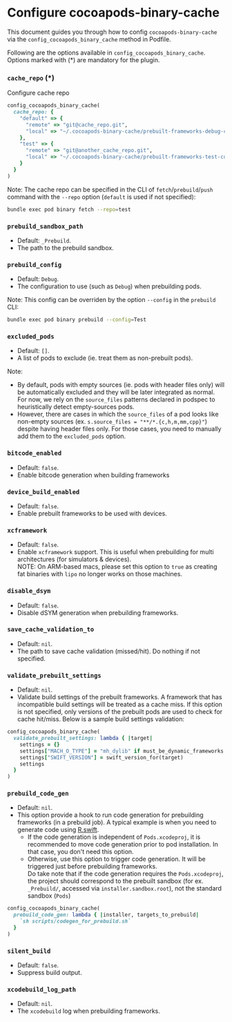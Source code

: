 # Configure cocoapods-binary-cache

This document guides you through how to config `cocoapods-binary-cache` via the `config_cocoapods_binary_cache` method in Podfile.

Following are the options available in `config_cocoapods_binary_cache`. Options marked with (*) are mandatory for the plugin.

### `cache_repo` (*)

Configure cache repo
```rb
config_cocoapods_binary_cache(
  cache_repo: {
    "default" => {
      "remote" => "git@cache_repo.git",
      "local" => "~/.cocoapods-binary-cache/prebuilt-frameworks-debug-config"
    },
    "test" => {
      "remote" => "git@another_cache_repo.git",
      "local" => "~/.cocoapods-binary-cache/prebuilt-frameworks-test-config"
    }
  }
)
```

Note: The cache repo can be specified in the CLI of `fetch`/`prebuild`/`push` command with the `--repo` option (`default` is used if not specified):
```sh
bundle exec pod binary fetch --repo=test
```

### `prebuild_sandbox_path`
- Default: `_Prebuild`.
- The path to the prebuild sandbox.

### `prebuild_config`
- Default: `Debug`.
- The configuration to use (such as `Debug`) when prebuilding pods.

Note: This config can be overriden by the option `--config` in the `prebuild` CLI:
```sh
bundle exec pod binary prebuild --config=Test
```

### `excluded_pods`
- Default: `[]`.
- A list of pods to exclude (ie. treat them as non-prebuilt pods).

Note:
- By default, pods with empty sources (ie. pods with header files only) will be automatically excluded and they will be later integrated as normal. For now, we rely on the `source_files` patterns declared in podspec to heuristically detect empty-sources pods.
- However, there are cases in which the `source_files` of a pod looks like non-empty sources (ex. `s.source_files = "**/*.{c,h,m,mm,cpp}"`) despite having header files only. For those cases, you need to manually add them to the `excluded_pods` option.

### `bitcode_enabled`
- Default: `false`.
- Enable bitcode generation when building frameworks

### `device_build_enabled`
- Default: `false`.
- Enable prebuilt frameworks to be used with devices.

### `xcframework`
- Default: `false`.
- Enable `xcframework` support. This is useful when prebuilding for multi architectures (for simulators & devices).\
NOTE: On ARM-based macs, please set this option to `true` as creating fat binaries with `lipo` no longer works on those machines.

### `disable_dsym`
- Default: `false`.
- Disable dSYM generation when prebuilding frameworks.

### `save_cache_validation_to`
- Default: `nil`.
- The path to save cache validation (missed/hit). Do nothing if not specified.

### `validate_prebuilt_settings`
- Default: `nil`.
- Validate build settings of the prebuilt frameworks. A framework that has incompatible build settings will be treated as a cache miss. If this option is not specified, only versions of the prebuilt pods are used to check for cache hit/miss. Below is a sample build settings validation:
```rb
config_cocoapods_binary_cache(
  validate_prebuilt_settings: lambda { |target|
    settings = {}
    settings["MACH_O_TYPE"] = "mh_dylib" if must_be_dynamic_frameworks.include?(target)
    settings["SWIFT_VERSION"] = swift_version_for(target)
    settings
  }
)
```

### `prebuild_code_gen`
- Default: `nil`.
- This option provide a hook to run code generation for prebuilding frameworks (in a prebuild job). A typical example is when you need to generate code using [R.swift](https://github.com/mac-cain13/R.swift).
  - If the code generation is independent of `Pods.xcodeproj`, it is recommended to move code generation prior to pod installation. In that case, you don't need this option.
  - Otherwise, use this option to trigger code generation. It will be triggered just before prebuilding frameworks.\
  Do take note that if the code generation requires the `Pods.xcodeproj`, the project should correspond to the prebuilt sandbox (for ex. `_Prebuild/`, accessed via `installer.sandbox.root`), not the standard sandbox (`Pods`)
```rb
config_cocoapods_binary_cache(
  prebuild_code_gen: lambda { |installer, targets_to_prebuild|
    `sh scripts/codegen_for_prebuild.sh`
  }
)
```

### `silent_build`
- Default: `false`.
- Suppress build output.

### `xcodebuild_log_path`
- Default: `nil`.
- The `xcodebuild` log when prebuilding frameworks.
